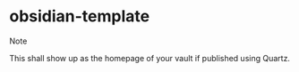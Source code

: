 # obsidian-template

> [!note]
> This shall show up as the homepage of your vault if published using Quartz.
